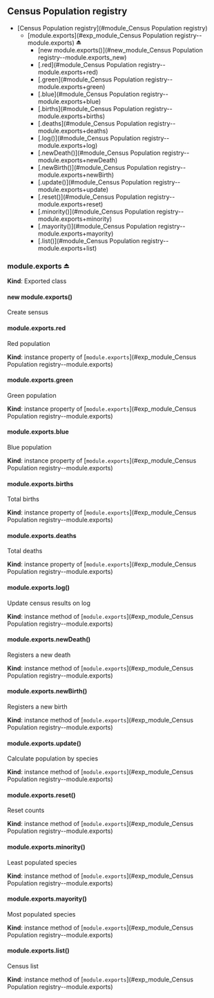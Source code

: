 <a name="module_Census Population registry"></a>

## Census Population registry

- [Census Population registry](#module_Census Population registry)
  - [module.exports](#exp_module_Census Population registry--module.exports) ⏏
    - [new module.exports()](#new_module_Census Population registry--module.exports_new)
    - [.red](#module_Census Population registry--module.exports+red)
    - [.green](#module_Census Population registry--module.exports+green)
    - [.blue](#module_Census Population registry--module.exports+blue)
    - [.births](#module_Census Population registry--module.exports+births)
    - [.deaths](#module_Census Population registry--module.exports+deaths)
    - [.log()](#module_Census Population registry--module.exports+log)
    - [.newDeath()](#module_Census Population registry--module.exports+newDeath)
    - [.newBirth()](#module_Census Population registry--module.exports+newBirth)
    - [.update()](#module_Census Population registry--module.exports+update)
    - [.reset()](#module_Census Population registry--module.exports+reset)
    - [.minority()](#module_Census Population registry--module.exports+minority)
    - [.mayority()](#module_Census Population registry--module.exports+mayority)
    - [.list()](#module_Census Population registry--module.exports+list)

<a name="exp_module_Census Population registry--module.exports"></a>

### module.exports ⏏

**Kind**: Exported class  
<a name="new_module_Census Population registry--module.exports_new"></a>

#### new module.exports()

Create sensus

<a name="module_Census Population registry--module.exports+red"></a>

#### module.exports.red

Red population

**Kind**: instance property of [<code>module.exports</code>](#exp_module_Census Population registry--module.exports)  
<a name="module_Census Population registry--module.exports+green"></a>

#### module.exports.green

Green population

**Kind**: instance property of [<code>module.exports</code>](#exp_module_Census Population registry--module.exports)  
<a name="module_Census Population registry--module.exports+blue"></a>

#### module.exports.blue

Blue population

**Kind**: instance property of [<code>module.exports</code>](#exp_module_Census Population registry--module.exports)  
<a name="module_Census Population registry--module.exports+births"></a>

#### module.exports.births

Total births

**Kind**: instance property of [<code>module.exports</code>](#exp_module_Census Population registry--module.exports)  
<a name="module_Census Population registry--module.exports+deaths"></a>

#### module.exports.deaths

Total deaths

**Kind**: instance property of [<code>module.exports</code>](#exp_module_Census Population registry--module.exports)  
<a name="module_Census Population registry--module.exports+log"></a>

#### module.exports.log()

Update census results on log

**Kind**: instance method of [<code>module.exports</code>](#exp_module_Census Population registry--module.exports)  
<a name="module_Census Population registry--module.exports+newDeath"></a>

#### module.exports.newDeath()

Registers a new death

**Kind**: instance method of [<code>module.exports</code>](#exp_module_Census Population registry--module.exports)  
<a name="module_Census Population registry--module.exports+newBirth"></a>

#### module.exports.newBirth()

Registers a new birth

**Kind**: instance method of [<code>module.exports</code>](#exp_module_Census Population registry--module.exports)  
<a name="module_Census Population registry--module.exports+update"></a>

#### module.exports.update()

Calculate population by species

**Kind**: instance method of [<code>module.exports</code>](#exp_module_Census Population registry--module.exports)  
<a name="module_Census Population registry--module.exports+reset"></a>

#### module.exports.reset()

Reset counts

**Kind**: instance method of [<code>module.exports</code>](#exp_module_Census Population registry--module.exports)  
<a name="module_Census Population registry--module.exports+minority"></a>

#### module.exports.minority()

Least populated species

**Kind**: instance method of [<code>module.exports</code>](#exp_module_Census Population registry--module.exports)  
<a name="module_Census Population registry--module.exports+mayority"></a>

#### module.exports.mayority()

Most populated species

**Kind**: instance method of [<code>module.exports</code>](#exp_module_Census Population registry--module.exports)  
<a name="module_Census Population registry--module.exports+list"></a>

#### module.exports.list()

Census list

**Kind**: instance method of [<code>module.exports</code>](#exp_module_Census Population registry--module.exports)

